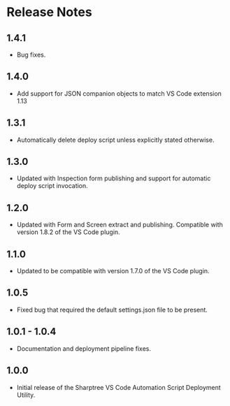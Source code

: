 # Release Notes
## 1.4.1
- Bug fixes.

## 1.4.0
- Add support for JSON companion objects to match VS Code extension 1.13

## 1.3.1
- Automatically delete deploy script unless explicitly stated otherwise.

## 1.3.0
- Updated with Inspection form publishing and support for automatic deploy script invocation.

## 1.2.0
- Updated with Form and Screen extract and publishing. Compatible with version 1.8.2 of the VS Code plugin.

## 1.1.0
- Updated to be compatible with version 1.7.0 of the VS Code plugin.
  
## 1.0.5 
- Fixed bug that required the default settings.json file to be present.

## 1.0.1 - 1.0.4 
- Documentation and deployment pipeline fixes.

## 1.0.0
- Initial release of the Sharptree VS Code Automation Script Deployment Utility.